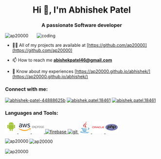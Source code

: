 <h1 align="center">Hi 👋, I'm Abhishek Patel</h1>
<h3 align="center">A passionate Software developer</h3>
<img align="right" alt="coding" width="400" src="https://user-images.githubusercontent.com/55389276/140866485-8fb1c876-9a8f-4d6a-98dc-08c4981eaf70.gif">
<p align="left"> <img src="https://komarev.com/ghpvc/?username=ap20000&label=Profile%20views&color=0e75b6&style=flat" alt="ap20000" /> </p>

- 👨‍💻 All of my projects are available at [https://github.com/ap20000](https://github.com/ap20000)

- 📫 How to reach me **abishekpatel46@gmail.com**

- 📄 Know about my experiences [https://ap20000.github.io/abhishek/](https://ap20000.github.io/abhishek/)

<h3 align="left">Connect with me:</h3>
<p align="left">
<a href="https://linkedin.com/in/abhishek-patel-44888625b" target="blank"><img align="center" src="https://raw.githubusercontent.com/rahuldkjain/github-profile-readme-generator/master/src/images/icons/Social/linked-in-alt.svg" alt="abhishek-patel-44888625b" height="30" width="40" /></a>
<a href="https://fb.com/abishek.patel.18461" target="blank"><img align="center" src="https://raw.githubusercontent.com/rahuldkjain/github-profile-readme-generator/master/src/images/icons/Social/facebook.svg" alt="abishek.patel.18461" height="30" width="40" /></a>
<a href="https://instagram.com/abishek.patel.18461" target="blank"><img align="center" src="https://raw.githubusercontent.com/rahuldkjain/github-profile-readme-generator/master/src/images/icons/Social/instagram.svg" alt="abishek.patel.18461" height="30" width="40" /></a>
</p>

<h3 align="left">Languages and Tools:</h3>
<p align="left"> <a href="https://developer.android.com" target="_blank" rel="noreferrer"> <img src="https://raw.githubusercontent.com/devicons/devicon/master/icons/android/android-original-wordmark.svg" alt="android" width="40" height="40"/> </a> <a href="https://aws.amazon.com" target="_blank" rel="noreferrer"> <img src="https://raw.githubusercontent.com/devicons/devicon/master/icons/amazonwebservices/amazonwebservices-original-wordmark.svg" alt="aws" width="40" height="40"/> </a> <a href="https://expressjs.com" target="_blank" rel="noreferrer"> <img src="https://raw.githubusercontent.com/devicons/devicon/master/icons/express/express-original-wordmark.svg" alt="express" width="40" height="40"/> </a> <a href="https://firebase.google.com/" target="_blank" rel="noreferrer"> <img src="https://www.vectorlogo.zone/logos/firebase/firebase-icon.svg" alt="firebase" width="40" height="40"/> </a> <a href="https://git-scm.com/" target="_blank" rel="noreferrer"> <img src="https://www.vectorlogo.zone/logos/git-scm/git-scm-icon.svg" alt="git" width="40" height="40"/> </a> <a href="https://www.java.com" target="_blank" rel="noreferrer"> <img src="https://raw.githubusercontent.com/devicons/devicon/master/icons/java/java-original.svg" alt="java" width="40" height="40"/> </a> <a href="https://www.oracle.com/" target="_blank" rel="noreferrer"> <img src="https://raw.githubusercontent.com/devicons/devicon/master/icons/oracle/oracle-original.svg" alt="oracle" width="40" height="40"/> </a> <a href="https://www.php.net" target="_blank" rel="noreferrer"> <img src="https://raw.githubusercontent.com/devicons/devicon/master/icons/php/php-original.svg" alt="php" width="40" height="40"/> </a> </p>

<p><img align="left" src="https://github-readme-stats.vercel.app/api/top-langs?username=ap20000&show_icons=true&locale=en&layout=compact" alt="ap20000" /></p>

<p>&nbsp;<img align="center" src="https://github-readme-stats.vercel.app/api?username=ap20000&show_icons=true&locale=en" alt="ap20000" /></p>

<p><img align="center" src="https://github-readme-streak-stats.herokuapp.com/?user=ap20000&" alt="ap20000" /></p>
